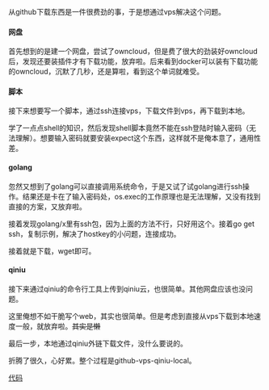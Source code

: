 从github下载东西是一件很费劲的事，于是想通过vps解决这个问题。

#### 网盘

首先想到的是建一个网盘，尝试了owncloud，但是费了很大的劲装好owncloud后，发现还要装插件才有下载功能，放弃啦。后来看到docker可以装有下载功能的owncloud，沉默了几秒，还是算啦，看到这个单词就难受。

#### 脚本

接下来想要写一个脚本，通过ssh连接vps，下载文件到vps，再下载到本地。

学了一点点shell的知识，然后发现shell脚本竟然不能在ssh登陆时输入密码（无法理解）。想要输入密码就要安装expect这个东西，这样就不是俺本意了，通用性差。

#### golang

忽然又想到了golang可以直接调用系统命令，于是又试了试golang进行ssh操作。结果还是卡在了输入密码处，os.exec的工作原理也是无法理解，又没有找到直接的方案，又放弃啦。

接着发现golang/x里有ssh包，因为上面的方法不行，只好用这个。接着go get ssh，复制示例，解决了hostkey的小问题，连接成功。

接着就是下载，wget即可。

#### qiniu

接下来通过qiniu的命令行工具上传到qiniu云，也很简单。其他网盘应该也没问题。

这里俺想不如干脆写个web，其实也很简单。但是考虑到直接从vps下载到本地速度一般，就放弃啦。~~其实是懒~~

最后一步，本地通过qiniu外链下载文件，没什么要说的。

折腾了很久，心好累。整个过程是github-vps-qiniu-local。

[代码](https://github.com/p1gd0g/courier)